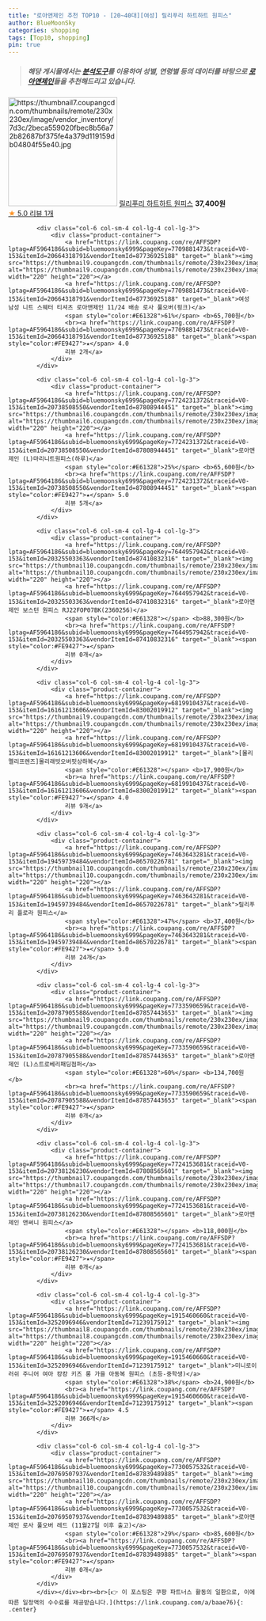 ```yaml
---
title: "로아앤제인 추천 TOP10 - [20~40대][여성] 릴리푸리 하트하트 원피스"
author: BlueMoonSky
categories: shopping
tags: [Top10, shopping]
pin: true
---
```


> ##### 해당 게시물에서는 [**분석도구**](https://itemscout.io/)를 이용하여 **성별**, **연령별** 등의 데이터를 바탕으로 [**로아앤제인**](https://link.coupang.com/a/baae76)들을 추천해드리고 있습니다.
<div class="container"><div class="row">
            <div class="col-6 col-sm-4 col-lg-4 col-lg-3">
                <div class="product-container">
                    <a href="https://link.coupang.com/re/AFFSDP?lptag=AF5964186&subid=bluemoonsky6999&pageKey=7463601717&traceid=V0-153&itemId=19459579629&vendorItemId=86570070973" target="_blank"><img src="https://thumbnail7.coupangcdn.com/thumbnails/remote/230x230ex/image/vendor_inventory/7d3c/2beca559020fbec8b56a72b82687bf375fe4a379d119159db04804f55e40.jpg" alt="https://thumbnail7.coupangcdn.com/thumbnails/remote/230x230ex/image/vendor_inventory/7d3c/2beca559020fbec8b56a72b82687bf375fe4a379d119159db04804f55e40.jpg" width="220" height="220"></a>
                    <a href="https://link.coupang.com/re/AFFSDP?lptag=AF5964186&subid=bluemoonsky6999&pageKey=7463601717&traceid=V0-153&itemId=19459579629&vendorItemId=86570070973" target="_blank">릴리푸리 하트하트 원피스</a>
                    <span style="color:#E61328"></span> <b>37,400원</b>
                    <br><a href="https://link.coupang.com/re/AFFSDP?lptag=AF5964186&subid=bluemoonsky6999&pageKey=7463601717&traceid=V0-153&itemId=19459579629&vendorItemId=86570070973" target="_blank"><span style="color:#FE9427">★</span> 5.0
                    리뷰 1개</a>
                </div>
            </div>
            
            <div class="col-6 col-sm-4 col-lg-4 col-lg-3">
                <div class="product-container">
                    <a href="https://link.coupang.com/re/AFFSDP?lptag=AF5964186&subid=bluemoonsky6999&pageKey=7709881473&traceid=V0-153&itemId=20664318791&vendorItemId=87736925188" target="_blank"><img src="https://thumbnail9.coupangcdn.com/thumbnails/remote/230x230ex/image/vendor_inventory/11aa/69befb2d9d0afba99222e93e7a9221d2caf2fc5dea542691abf3a33333a0.jpg" alt="https://thumbnail9.coupangcdn.com/thumbnails/remote/230x230ex/image/vendor_inventory/11aa/69befb2d9d0afba99222e93e7a9221d2caf2fc5dea542691abf3a33333a0.jpg" width="220" height="220"></a>
                    <a href="https://link.coupang.com/re/AFFSDP?lptag=AF5964186&subid=bluemoonsky6999&pageKey=7709881473&traceid=V0-153&itemId=20664318791&vendorItemId=87736925188" target="_blank">여성 남성 니트 스웨터 티셔츠 로아앤제인 11/24 배송 로사 풀오버(핑크)</a>
                    <span style="color:#E61328">61%</span> <b>65,700원</b>
                    <br><a href="https://link.coupang.com/re/AFFSDP?lptag=AF5964186&subid=bluemoonsky6999&pageKey=7709881473&traceid=V0-153&itemId=20664318791&vendorItemId=87736925188" target="_blank"><span style="color:#FE9427">★</span> 4.0
                    리뷰 2개</a>
                </div>
            </div>
            
            <div class="col-6 col-sm-4 col-lg-4 col-lg-3">
                <div class="product-container">
                    <a href="https://link.coupang.com/re/AFFSDP?lptag=AF5964186&subid=bluemoonsky6999&pageKey=7724231372&traceid=V0-153&itemId=20738508550&vendorItemId=87808944451" target="_blank"><img src="https://thumbnail6.coupangcdn.com/thumbnails/remote/230x230ex/image/vendor_inventory/c664/c33999ede3d827a3a7cca667c41307b17aad0d39ff1cef43d12d0be5b199.jpg" alt="https://thumbnail6.coupangcdn.com/thumbnails/remote/230x230ex/image/vendor_inventory/c664/c33999ede3d827a3a7cca667c41307b17aad0d39ff1cef43d12d0be5b199.jpg" width="220" height="220"></a>
                    <a href="https://link.coupang.com/re/AFFSDP?lptag=AF5964186&subid=bluemoonsky6999&pageKey=7724231372&traceid=V0-153&itemId=20738508550&vendorItemId=87808944451" target="_blank">로아앤제인 (L)마리니트원피스(하루)</a>
                    <span style="color:#E61328">25%</span> <b>65,600원</b>
                    <br><a href="https://link.coupang.com/re/AFFSDP?lptag=AF5964186&subid=bluemoonsky6999&pageKey=7724231372&traceid=V0-153&itemId=20738508550&vendorItemId=87808944451" target="_blank"><span style="color:#FE9427">★</span> 5.0
                    리뷰 5개</a>
                </div>
            </div>
            
            <div class="col-6 col-sm-4 col-lg-4 col-lg-3">
                <div class="product-container">
                    <a href="https://link.coupang.com/re/AFFSDP?lptag=AF5964186&subid=bluemoonsky6999&pageKey=7644957942&traceid=V0-153&itemId=20325503363&vendorItemId=87410832316" target="_blank"><img src="https://thumbnail10.coupangcdn.com/thumbnails/remote/230x230ex/image/vendor_inventory/8e30/098f7e7e0c86fc7e570f9a1709df5a4bd718659a49c6b7e416241fc48576.jpg" alt="https://thumbnail10.coupangcdn.com/thumbnails/remote/230x230ex/image/vendor_inventory/8e30/098f7e7e0c86fc7e570f9a1709df5a4bd718659a49c6b7e416241fc48576.jpg" width="220" height="220"></a>
                    <a href="https://link.coupang.com/re/AFFSDP?lptag=AF5964186&subid=bluemoonsky6999&pageKey=7644957942&traceid=V0-153&itemId=20325503363&vendorItemId=87410832316" target="_blank">로아앤제인 보스턴 원피스 RJ22FOP07BK(2360256)</a>
                    <span style="color:#E61328"></span> <b>88,300원</b>
                    <br><a href="https://link.coupang.com/re/AFFSDP?lptag=AF5964186&subid=bluemoonsky6999&pageKey=7644957942&traceid=V0-153&itemId=20325503363&vendorItemId=87410832316" target="_blank"><span style="color:#FE9427">★</span> 
                    리뷰 0개</a>
                </div>
            </div>
            
            <div class="col-6 col-sm-4 col-lg-4 col-lg-3">
                <div class="product-container">
                    <a href="https://link.coupang.com/re/AFFSDP?lptag=AF5964186&subid=bluemoonsky6999&pageKey=6819910437&traceid=V0-153&itemId=16161213606&vendorItemId=83002019912" target="_blank"><img src="https://thumbnail9.coupangcdn.com/thumbnails/remote/230x230ex/image/vendor_inventory/cd4e/4c52a0d518ed630fcd025a79e54b4fadad959224d831d677ec60469cea09.jpg" alt="https://thumbnail9.coupangcdn.com/thumbnails/remote/230x230ex/image/vendor_inventory/cd4e/4c52a0d518ed630fcd025a79e54b4fadad959224d831d677ec60469cea09.jpg" width="220" height="220"></a>
                    <a href="https://link.coupang.com/re/AFFSDP?lptag=AF5964186&subid=bluemoonsky6999&pageKey=6819910437&traceid=V0-153&itemId=16161213606&vendorItemId=83002019912" target="_blank">[몰리멜리프렌즈]몰리래빗오버핏상하복</a>
                    <span style="color:#E61328"></span> <b>17,900원</b>
                    <br><a href="https://link.coupang.com/re/AFFSDP?lptag=AF5964186&subid=bluemoonsky6999&pageKey=6819910437&traceid=V0-153&itemId=16161213606&vendorItemId=83002019912" target="_blank"><span style="color:#FE9427">★</span> 4.0
                    리뷰 9개</a>
                </div>
            </div>
            
            <div class="col-6 col-sm-4 col-lg-4 col-lg-3">
                <div class="product-container">
                    <a href="https://link.coupang.com/re/AFFSDP?lptag=AF5964186&subid=bluemoonsky6999&pageKey=7463643281&traceid=V0-153&itemId=19459739484&vendorItemId=86570226781" target="_blank"><img src="https://thumbnail10.coupangcdn.com/thumbnails/remote/230x230ex/image/vendor_inventory/e5fd/0e075967c3c0b15f4427acfec12cc5b425e8e954a365c3bc29b4b04c15bf.jpg" alt="https://thumbnail10.coupangcdn.com/thumbnails/remote/230x230ex/image/vendor_inventory/e5fd/0e075967c3c0b15f4427acfec12cc5b425e8e954a365c3bc29b4b04c15bf.jpg" width="220" height="220"></a>
                    <a href="https://link.coupang.com/re/AFFSDP?lptag=AF5964186&subid=bluemoonsky6999&pageKey=7463643281&traceid=V0-153&itemId=19459739484&vendorItemId=86570226781" target="_blank">릴리푸리 플로라 원피스</a>
                    <span style="color:#E61328">47%</span> <b>37,400원</b>
                    <br><a href="https://link.coupang.com/re/AFFSDP?lptag=AF5964186&subid=bluemoonsky6999&pageKey=7463643281&traceid=V0-153&itemId=19459739484&vendorItemId=86570226781" target="_blank"><span style="color:#FE9427">★</span> 5.0
                    리뷰 24개</a>
                </div>
            </div>
            
            <div class="col-6 col-sm-4 col-lg-4 col-lg-3">
                <div class="product-container">
                    <a href="https://link.coupang.com/re/AFFSDP?lptag=AF5964186&subid=bluemoonsky6999&pageKey=7733590659&traceid=V0-153&itemId=20787905588&vendorItemId=87857443653" target="_blank"><img src="https://thumbnail9.coupangcdn.com/thumbnails/remote/230x230ex/image/vendor_inventory/d394/84f93157c5ce14d2ba07f51e65bfe8faf784da7b628e1de7aeac1f43715b.jpg" alt="https://thumbnail9.coupangcdn.com/thumbnails/remote/230x230ex/image/vendor_inventory/d394/84f93157c5ce14d2ba07f51e65bfe8faf784da7b628e1de7aeac1f43715b.jpg" width="220" height="220"></a>
                    <a href="https://link.coupang.com/re/AFFSDP?lptag=AF5964186&subid=bluemoonsky6999&pageKey=7733590659&traceid=V0-153&itemId=20787905588&vendorItemId=87857443653" target="_blank">로아앤제인 (L)스트로베리패딩점퍼</a>
                    <span style="color:#E61328">60%</span> <b>134,700원</b>
                    <br><a href="https://link.coupang.com/re/AFFSDP?lptag=AF5964186&subid=bluemoonsky6999&pageKey=7733590659&traceid=V0-153&itemId=20787905588&vendorItemId=87857443653" target="_blank"><span style="color:#FE9427">★</span> 
                    리뷰 0개</a>
                </div>
            </div>
            
            <div class="col-6 col-sm-4 col-lg-4 col-lg-3">
                <div class="product-container">
                    <a href="https://link.coupang.com/re/AFFSDP?lptag=AF5964186&subid=bluemoonsky6999&pageKey=7724153681&traceid=V0-153&itemId=20738126230&vendorItemId=87808565601" target="_blank"><img src="https://thumbnail7.coupangcdn.com/thumbnails/remote/230x230ex/image/vendor_inventory/d246/478bddc279d10e0aee46eb0ef46552523c434e83612f7b712108434028ad.jpg" alt="https://thumbnail7.coupangcdn.com/thumbnails/remote/230x230ex/image/vendor_inventory/d246/478bddc279d10e0aee46eb0ef46552523c434e83612f7b712108434028ad.jpg" width="220" height="220"></a>
                    <a href="https://link.coupang.com/re/AFFSDP?lptag=AF5964186&subid=bluemoonsky6999&pageKey=7724153681&traceid=V0-153&itemId=20738126230&vendorItemId=87808565601" target="_blank">로아앤제인 앤써니 원피스</a>
                    <span style="color:#E61328"></span> <b>118,000원</b>
                    <br><a href="https://link.coupang.com/re/AFFSDP?lptag=AF5964186&subid=bluemoonsky6999&pageKey=7724153681&traceid=V0-153&itemId=20738126230&vendorItemId=87808565601" target="_blank"><span style="color:#FE9427">★</span> 
                    리뷰 0개</a>
                </div>
            </div>
            
            <div class="col-6 col-sm-4 col-lg-4 col-lg-3">
                <div class="product-container">
                    <a href="https://link.coupang.com/re/AFFSDP?lptag=AF5964186&subid=bluemoonsky6999&pageKey=1915460660&traceid=V0-153&itemId=3252096946&vendorItemId=71239175912" target="_blank"><img src="https://thumbnail8.coupangcdn.com/thumbnails/remote/230x230ex/image/vendor_inventory/01f1/445291b811027bf02a438c0662d617844223c376ae659d740af4b1cacf3a.jpg" alt="https://thumbnail8.coupangcdn.com/thumbnails/remote/230x230ex/image/vendor_inventory/01f1/445291b811027bf02a438c0662d617844223c376ae659d740af4b1cacf3a.jpg" width="220" height="220"></a>
                    <a href="https://link.coupang.com/re/AFFSDP?lptag=AF5964186&subid=bluemoonsky6999&pageKey=1915460660&traceid=V0-153&itemId=3252096946&vendorItemId=71239175912" target="_blank">미니로이 러쉬 주니어 여아 캉캉 키즈 롱 가을 아동복 원피스 (초등-중학생)</a>
                    <span style="color:#E61328">38%</span> <b>24,900원</b>
                    <br><a href="https://link.coupang.com/re/AFFSDP?lptag=AF5964186&subid=bluemoonsky6999&pageKey=1915460660&traceid=V0-153&itemId=3252096946&vendorItemId=71239175912" target="_blank"><span style="color:#FE9427">★</span> 4.5
                    리뷰 366개</a>
                </div>
            </div>
            
            <div class="col-6 col-sm-4 col-lg-4 col-lg-3">
                <div class="product-container">
                    <a href="https://link.coupang.com/re/AFFSDP?lptag=AF5964186&subid=bluemoonsky6999&pageKey=7730057532&traceid=V0-153&itemId=20769507937&vendorItemId=87839489885" target="_blank"><img src="https://thumbnail10.coupangcdn.com/thumbnails/remote/230x230ex/image/vendor_inventory/3f91/61d738e9ebd753e89bf728499147f229fc5969caee39bdbd407d659a6781.jpg" alt="https://thumbnail10.coupangcdn.com/thumbnails/remote/230x230ex/image/vendor_inventory/3f91/61d738e9ebd753e89bf728499147f229fc5969caee39bdbd407d659a6781.jpg" width="220" height="220"></a>
                    <a href="https://link.coupang.com/re/AFFSDP?lptag=AF5964186&subid=bluemoonsky6999&pageKey=7730057532&traceid=V0-153&itemId=20769507937&vendorItemId=87839489885" target="_blank">로아앤제인 로사 풀오버 레드 (11월27일 이후 출고)</a>
                    <span style="color:#E61328">29%</span> <b>85,600원</b>
                    <br><a href="https://link.coupang.com/re/AFFSDP?lptag=AF5964186&subid=bluemoonsky6999&pageKey=7730057532&traceid=V0-153&itemId=20769507937&vendorItemId=87839489885" target="_blank"><span style="color:#FE9427">★</span> 
                    리뷰 0개</a>
                </div>
            </div>
            </div></div><br><br>[👉 이 포스팅은 쿠팡 파트너스 활동의 일환으로, 이에 따른 일정액의 수수료를 제공받습니다.](https://link.coupang.com/a/baae76){: .center}